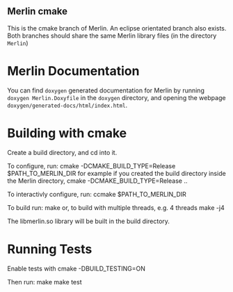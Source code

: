 
Merlin cmake
------------

This is the cmake branch of Merlin. An eclipse orientated branch also exists. Both branches should share the same Merlin library files (in the directory `Merlin`)

Merlin Documentation
====================

You can find `doxygen` generated documentation for Merlin by running `doxygen Merlin.Doxyfile` in the `doxygen` directory, and opening the webpage `doxygen/generated-docs/html/index.html`.  

Building with cmake
===================

Create a build directory, and cd into it.

To configure, run:
cmake -DCMAKE_BUILD_TYPE=Release $PATH_TO_MERLIN_DIR
for example if you created the build directory inside the Merlin directory,
cmake -DCMAKE_BUILD_TYPE=Release ..

To interactivly configure, run:
ccmake $PATH_TO_MERLIN_DIR

To build run:
make
or, to build with multiple threads, e.g. 4 threads
make -j4


The libmerlin.so library will be built in the build directory.

Running Tests
=============

Enable tests with
cmake -DBUILD_TESTING=ON

Then run:
make
make test









